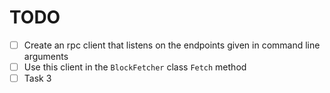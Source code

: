 # TODO
- [ ] Create an rpc client that listens on the endpoints given in command line arguments
- [ ] Use this client in the `BlockFetcher` class `Fetch` method
- [ ] Task 3
